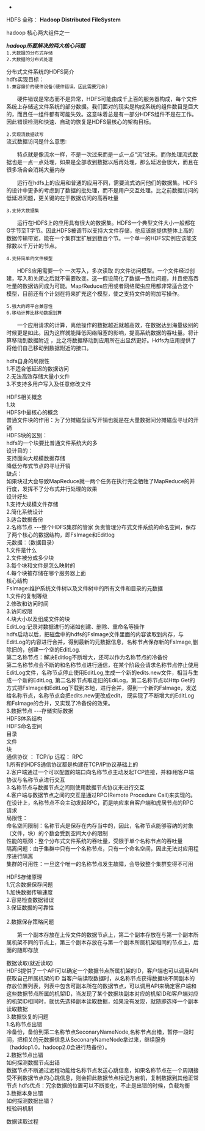 +
HDFS 全称： __Hadoop Distributed FileSystem__

hadoop 核心两大组件之一<br>

***hadoop所要解决的两大核心问题***<br>
	`1.大数据的分布式存储`<br>
	`2.大数据的分布式处理`<br>

分布式文件系统的HDFS简介<br>
	hdfs实现目标：<br>
		`1.兼容廉价的硬件设备(硬件错误，因此需要冗余)`<br>
			<p style="text-indent:2em">硬件错误是常态而不是异常，HDFS可能由成千上百的服务器构成，每个文件系统上存储这文件系统的部分数据。我们面对的现实是构成系统的组件数目是巨大的，而且任一组件都有可能失效。这意味着总是有一部分HDFS组件不是在工作。因此错误检测和快速、自动的恢复是HDFS最核心的架构目标。</p>
		`2.实现流数据读写`<br>
		流式数据访问是什么意思:<br>
		<p style="text-indent:2em">特点就是像流水一样，不是一次过来而是一点一点“流”过来。而你处理流式数据也是一点一点处理，如果是全部收到数据以后再处理，那么延迟会很大，而且在很多场合会消耗大量内存</p>
		<p style="text-indent:2em">运行在hdfs上的应用和普通的应用不同，需要流式访问他们的数据集。HDFS的设计中更多的考虑到了数据的批处理，而不是用户交互处理。比之前数据访问的低延迟问题，更关键的在于数据访问的高吞吐量</p>
		`3.支持大数据集`<br>
		<p style="text-indent:2em">运行在HDFS上的应用具有很大的数据集。HDFS一个典型文件大小一般都在G字节至T字节。因此HDFS被调节以支持大文件存储，他应该能提供整体上高的数据传输带宽，能在一个集群里扩展到数百个节。一个单一的HDFS实例应该能支撑数以千万计的节点。</p>
		`4.支持简单的文件模型`<br>
		<p style="text-indent:2em">HDFS应用需要一个 一次写入，多次读取 的文件访问模型。一个文件经过创建，写入和关闭之后就不需要改变。这一假设简化了数据一致性问题，并且使高吞吐量的数据访问成为可能。Map/Reduce应用或者网络爬虫应用都非常适合这个模型，目前还有个计划在将来扩充这个模型，使之支持文件的附加写操作。</p>
		`5.强大的跨平台兼容性`<br>
		`6.移动计算比移动数据划算`<br>
		<p style="text-indent:2em">一个应用请求的计算，离他操作的数据越近就越高效，在数据达到海量级别的时候更是如此。因为这样就能降低网络阻塞的影响，提高系统数据的吞吐量。将计算移动到数据附近 ，比之将数据移动到应用所在出显然更好。Hdfs为应用提供了将他们自己移动到数据附近的接口。</p>
	hdfs自身的局限性<br>
		1.不适合低延迟的数据访问<br>
		2.无法高效存储大量小文件<br>
		3.不支持多用户写入及任意修改文件<br>


HDFS相关概念<br>
	1.块<br>
		HDFS中最核心的概念<br>
		普通文件块的作用：为了分摊磁盘读写开销也就是在大量数据间分摊磁盘寻址的开销<br>
		HDFS块的区别：<br>
			hdfs的一个块要比普通文件系统大的多<br>
		设计目的：<br>
			支持面向大规模数据存储<br>
			降低分布式节点的寻址开销<br>
		 缺点：<br>
			如果块过大会导致MapReduce就一两个任务在执行完全牺牲了MapReduce的并行度，发挥不了分布式并行处理的效果<br>
		设计好处<br>
			1.支持大规模文件存储<br>
			2.简化系统设计<br>
			3.适合数据备份<br>
	2.名称节点 ---整个HDFS集群的管家  负责管理分布式文件系统的命名空间，保存了两个核心的数据结构，即FsImage和Editlog<br>
		元数据：（数据目录）<br>
			1.文件是什么<br>
			2.文件被分成多少块<br>
			3.每个块和文件是怎么映射的<br>
			4.每个块被存储在哪个服务器上面<br>
		核心结构<br>
			FsImage:维护系统文件树以及文件树中的所有文件和目录的元数据<br>
				1.文件的复制等级<br>
				2.修改和访问时间<br>
				3.访问权限<br>
				4.块大小以及组成文件的块<br>
			EditLog:记录对数据进行的诸如创建、删除、重命名等操作<br>
			hdfs启动以后，把磁盘中的hdfs的FsImage文件里面的内容读取到内存，与EditLog的内容进行合并，得到最新的元数据信息，名称节点保存新的FsImage,删除旧的，创建一个空的EditLog.<br>
		第二名称节点：解决Editlog不断增大，还可以作为名称节点的冷备份<br>
			  第二名称节点会不断的和名称节点进行通信，在某个阶段会请求名称节点停止使用EditLog文件，名称节点停止使用EditLog,生成一个新的edits.new文件，相当与生成一个新的EditLog,
			  第二名称节点取走旧的EdiLog，第二名称节点以Http Get的方式把FsImage和EditLog下载到本地，进行合并，得到一个新的FsImage，发送给名称节点，名称节点会把edits.new更改成edit，
			  既实现了不断增大的EditLog和FsImage的合并，又实现了冷备份的效果。<br>
	3.数据节点 ---存储实际数据		 <br>
HDFS体系结构<br>
	HDFS命名空间<br>
		目录<br>
		文件<br>
		块<br>
	通信协议 ： TCP/ip  远程： RPC<br>
		1.所有的HDFS通信协议都是构建在TCP/IP协议基础上的<br>
		2.客户端通过一个可以配置的端口向名称节点主动发起TCP连接，并和i用客户端协议与名称节点进行交互<br>
		3.名称节点与数据节点之间则使用数据节点协议来进行交互<br>
		4.客户端与数据节点之间的交互是通过RPC(Remote Procedure Call)来实现的。在设计上，名称节点不会主动发起RPC，而是响应来自客户端和虎居节点的RPC请求<br>
	局限性：<br>
		命名空间限制：名称节点是保存在内存当中的，因此，名称节点能够容纳的对象（文件，块）的个数会受到空间大小的限制<br>
		性能的瓶颈：整个分布式文件系统的吞吐量，受限于单个名称节点的吞吐量<br>
		隔离问题：由于集群中只有一个名称节点，只有一个命名空间，因此无法对应用程序进行隔离<br>
		集群的可用性：一旦这个唯一的名称节点发生故障，会导致整个集群变得不可用<br>

HDFS存储原理<br>
	1.冗余数据保存问题<br>
		1.加快数据传输速度<br>
		2.容易检查数据错误<br>
		3.保证数据的可靠性	<br>	
	2.数据保存策略问题<br>
		<p style="text-indent:2em">第一个副本存放在上传文件的数据节点上，第二个副本存放在与第一个副本所属机架不同的节点上，第三个副本存放在与第一个副本所属机架相同的节点上，后面的随即存放<p>
		数据读取(就近读取)<br>
			HDFS提供了一个API可以确定一个数据节点所属机架的ID，客户端也可以调用API获取自己所属机架的ID
			当客户端读取数据时，从名称节点获得数据块不同副本的存放位置列表，列表中包含可副本所在的数据节点，可以调用API来确定客户端和这些数据节点所属的机架ID，当发现了某个数据块副本对应的机架ID和客户端对应的机架ID相同时，就优先选择副本读取数据，如果没有发现，就随即选择一个副本读取数据<br>
	3.数据恢复的问题		<br>
		1.名称节点出错<br>
			冷备份，备份到第二名称节点SeconaryNameNode,名称节点出错，暂停一段时间，把相关的元数据信息从SeconaryNameNode拿过来，继续服务（haddop1.0，hadoop2.0会进行热备份）。<br>
		2.数据节点出错<br>
			如何探测数据节点出错<br>
				数据节点不断通过远程功能给名称节点发送心跳信息，如果名称节点在一个周期接受不到数据节点的心跳信息，则会把此数据节点标记为宕机，复制数据到其他正常节点
			 hdfs优点：冗余数据的位置可以不断变化，不止是出错的时候，负载均衡<br>
		3.数据本身出错<br>
			如何探测数据出错？<br>
				校验码机制


数据读取过程












